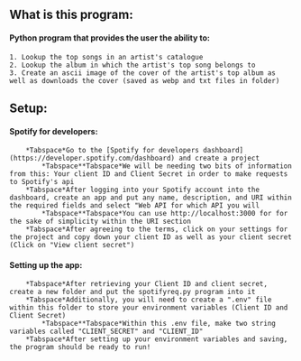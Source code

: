 ## What is this program:

#### Python program that provides the user the ability to:
    1. Lookup the top songs in an artist's catalogue
    2. Lookup the album in which the artist's top song belongs to
    3. Create an ascii image of the cover of the artist's top album as well as downloads the cover (saved as webp and txt files in folder)

## Setup:
#### Spotify for developers:
        *Tabspace*Go to the [Spotify for developers dashboard](https://developer.spotify.com/dashboard) and create a project
            *Tabspace**Tabspace*We will be needing two bits of information from this: Your client ID and Client Secret in order to make requests to Spotify's api
        *Tabspace*After logging into your Spotify account into the dashboard, create an app and put any name, description, and URI within the required fields and select "Web API for which API you will
            *Tabspace**Tabspace*You can use http://localhost:3000 for for the sake of simplicity within the URI section
        *Tabspace*After agreeing to the terms, click on your settings for the project and copy down your client ID as well as your client secret (Click on "View client secret")
    
#### Setting up the app:
        *Tabspace*After retrieving your Client ID and client secret, create a new folder and put the spotifyreq.py program into it
        *Tabspace*Additionally, you will need to create a ".env" file within this folder to store your environment variables (Client ID and Client Secret)
            *Tabspace**Tabspace*Within this .env file, make two string variables called "CLIENT_SECRET" and "CLIENT_ID"
        *Tabspace*After setting up your environment variables and saving, the program should be ready to run!